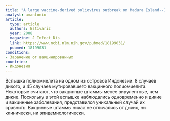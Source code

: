 ```yaml
---
title: "A large vaccine-derived poliovirus outbreak on Madura Island--Indonesia, 2005"
analyst: amantonio
article:
  type: article
  authors: Estívariz
  year: 2008
  magazine: J Infect Dis
  link: https://www.ncbi.nlm.nih.gov/pubmed/18199031/
  pubmed: 18199031
conditions:
- Заражение от вакцинированных
countries:
- Индонезия
---
```


Вспышка полиомиелита на одном из островов Индонезии. 8 случаев дикого, и 45 случаев мутировавшего вакцинного полиомиелита.
Некоторые считают, что вакцинные штаммы менее вирулентные, чем дикие. Поскольку в этой вспышке наблюдались одновременно и дикие и вакцинные заболевания, представился уникальный случай их сравнить. Вакцинные штаммы никак не отличались от диких, ни клинически, ни эпидемиологически.
